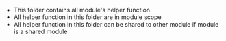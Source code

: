 -   This folder contains all module's helper function
-   All helper function in this folder are in module scope
-   All helper function in this folder can be shared to other module if module is a shared module
